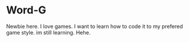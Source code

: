 # Word-G
Newbie here. 
I love games.
I want to learn how to code it to my prefered game style.
im still learning.
Hehe.
